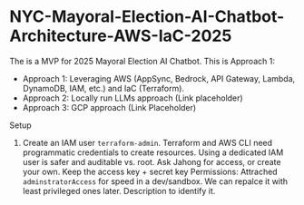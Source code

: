 # NYC-Mayoral-Election-AI-Chatbot-Architecture-AWS-IaC-2025
The is a MVP for 2025 Mayoral Election AI Chatbot. This is Approach 1:
- Approach 1: Leveraging AWS (AppSync, Bedrock, API Gateway, Lambda, DynamoDB, IAM, etc.) and IaC (Terraform).
- Approach 2: Locally run LLMs approach (Link placeholder)
- Approach 3: GCP approach (Link Placeholder)

Setup
1. Create an IAM user `terraform-admin`.
   Terraform and AWS CLI need programmatic credentials to create resources. Using a dedicated IAM user is safer and auditable vs. root.
   Ask Jahong for access, or create your own. Keep the access key + secret key
   Permissions: Attrached `adminstratorAccess` for speed in a dev/sandbox. We can repalce it with least privileged ones later.
   Description to identify it.
